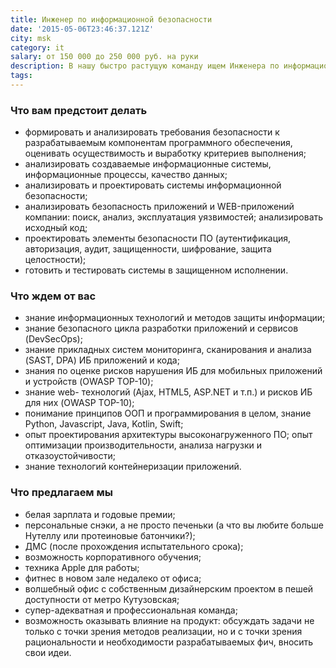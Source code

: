```yaml
---
title: Инженер по информационной безопасности
date: '2015-05-06T23:46:37.121Z'
city: msk
category: it
salary: от 150 000 до 250 000 руб. на руки
description: В нашу быстро растущую команду ищем Инженера по информационной безопасности, который может решить сложные инфраструктурные и сервисные задачи, обеспечить сохранность данных и провести аудит информационной безопасности.
tags:
---
```


### Что вам предстоит делать

- формировать и анализировать требования безопасности к разрабатываемым компонентам программного обеспечения, оценивать осуществимость и выработку критериев выполнения;
- анализировать создаваемые информационные системы, информационные процессы, качество данных;
- анализировать и проектировать системы информационной безопасности;
- анализировать безопасность приложений и WEB-приложений компании: поиск, анализ, эксплуатация уязвимостей; анализировать исходный код;
- проектировать элементы безопасности ПО (аутентификация, авторизация, аудит, защищенности, шифрование, защита целостности);
- готовить и тестировать системы в защищенном исполнении.

### Что ждем от вас

- знание информационных технологий и методов защиты информации;
- знание безопасного цикла разработки приложений и сервисов (DevSecOps);
- знание прикладных систем мониторинга, сканирования и анализа (SAST, DPA) ИБ приложений и кода;
- знания по оценке рисков нарушения ИБ для мобильных приложений и устройств (OWASP TOP-10);
- знание web- технологий (Ajax, HTML5, ASP.NET и т.п.) и рисков ИБ для них (OWASP TOP-10);
- понимание принципов ООП и программирования в целом, знание Python, Javascript, Java, Kotlin, Swift;
- опыт проектирования архитектуры высоконагруженного ПО; опыт оптимизации производительности, анализа нагрузки и отказоустойчивости;
- знание технологий контейнеризации приложений.

### Что предлагаем мы

- белая зарплата и годовые премии;
- персональные снэки, а не просто печеньки (а что вы любите больше Нутеллу или протеиновые батончики?);
- ДМС (после прохождения испытательного срока);
- возможность корпоративного обучения;
- техника Apple для работы;
- фитнес в новом зале недалеко от офиса;
- волшебный офис с собственным дизайнерским проектом в пешей доступности от метро Кутузовская;
- супер-адекватная и профессиональная команда;
- возможность оказывать влияние на продукт: обсуждать задачи не только с точки зрения методов реализации, но и с точки зрения рациональности и необходимости разрабатываемых фич, вносить свои идеи.
